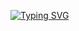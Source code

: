 [![Typing SVG](https://readme-typing-svg.demolab.com?font=&size=22&duration=3000&pause=1&color=F7F7F7&center=true&vCenter=true&width=435&lines=Hi+%2C;Welcome+to+my+account+!+)](https://git.io/typing-svg)
